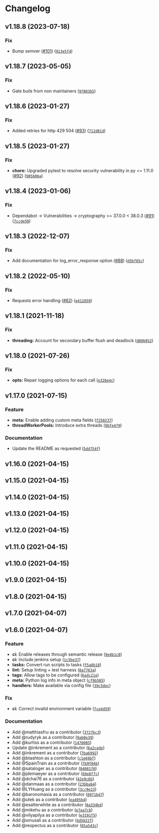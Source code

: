 # Changelog

<!--next-version-placeholder-->

## v1.18.8 (2023-07-18)
### Fix
* Bump semver ([#101](https://github.com/logdna/python/issues/101)) ([`913e5f4`](https://github.com/logdna/python/commit/913e5f4f35f2920a6b2162022b93495b4774654c))

## v1.18.7 (2023-05-05)
### Fix
* Gate buils from non maintainers ([`97803b5`](https://github.com/logdna/python/commit/97803b55a102539a75b0763891c1d27757460067))

## v1.18.6 (2023-01-27)
### Fix
* Added retries for http 429 504 ([#93](https://github.com/logdna/python/issues/93)) ([`712d81d`](https://github.com/logdna/python/commit/712d81d4ab2bfbf95d65898fb365a5bcb1396199))

## v1.18.5 (2023-01-27)
### Fix
* **chore:** Upgraded pytest to resolve security vulnerability in py <= 1.11.0 ([#92](https://github.com/logdna/python/issues/92)) ([`905b06a`](https://github.com/logdna/python/commit/905b06a648e19896087b0c51ba1e055212727560))

## v1.18.4 (2023-01-06)
### Fix
* Dependabot -> Vulnerabilities -> cryptography >= 37.0.0 < 38.0.3 ([#91](https://github.com/logdna/python/issues/91)) ([`7ccde50`](https://github.com/logdna/python/commit/7ccde50ba50c0abbec1a7efe4dd665e8b35511c0))

## v1.18.3 (2022-12-07)
### Fix
* Add documentation for log_error_response option ([#88](https://github.com/logdna/python/issues/88)) ([`d5bf85c`](https://github.com/logdna/python/commit/d5bf85ca26579e0186e1abdbcd1b6c44c60c9eca))

## v1.18.2 (2022-05-10)
### Fix
* Requests error handling ([#82](https://github.com/logdna/python/issues/82)) ([`e412859`](https://github.com/logdna/python/commit/e4128592aa9c2301c6467115148f2f23f88da9d3))

## v1.18.1 (2021-11-18)
### Fix
* **threading:** Account for secondary buffer flush and deadlock ([`d00b952`](https://github.com/logdna/python/commit/d00b9529d116ddf9ba454462d4d804dc54423c83))

## v1.18.0 (2021-07-26)
### Fix
* **opts:** Repair logging options for each call ([`e326e4c`](https://github.com/logdna/python/commit/e326e4c2461b808b5d3a885b37555f8e610615e4))

## v1.17.0 (2021-07-15)
### Feature
* **meta:** Enable adding custom meta fields ([`f250237`](https://github.com/logdna/python/commit/f250237dbde932e99ab199023516f66a248c5e80))
* **threadWorkerPools:** Introduce extra threads ([`9bfe479`](https://github.com/logdna/python/commit/9bfe479132acb0aa8e5784f2aa31298606e49789))

### Documentation
* Update the README as requested ([`5dd754f`](https://github.com/logdna/python/commit/5dd754f177675eb25cd5d5449bd3bcc8286f8739))

## v1.16.0 (2021-04-15)


## v1.15.0 (2021-04-15)


## v1.14.0 (2021-04-15)


## v1.13.0 (2021-04-15)


## v1.12.0 (2021-04-15)


## v1.11.0 (2021-04-15)


## v1.10.0 (2021-04-15)


## v1.9.0 (2021-04-15)


## v1.8.0 (2021-04-15)


## v1.7.0 (2021-04-07)


## v1.6.0 (2021-04-07)
### Feature
* **ci:** Enable releases through semantic release ([`9e4b1c0`](https://github.com/logdna/python/commit/9e4b1c0a43bc0941ba4fb336ea12a3f497622ee6))
* **ci:** Include jenkins setup ([`1c5be37`](https://github.com/logdna/python/commit/1c5be37ef32776f2d0ba2b68b67cebb58b1f0177))
* **tasks:** Convert run scripts to tasks ([`f5a8b18`](https://github.com/logdna/python/commit/f5a8b182941a0c514594cbaa7a3ac5952173d5a8))
* **lint:** Setup linting + test harness ([`0a7763a`](https://github.com/logdna/python/commit/0a7763a2befbf598b59d7ab595b19e22b173fda5))
* **tags:** Allow tags to be configured ([`6adc21e`](https://github.com/logdna/python/commit/6adc21e872fa521be1aaf08309f7f3d0ba3dc5c5))
* **meta:** Python log info in meta object ([`cf9b505`](https://github.com/logdna/python/commit/cf9b505734df12918a665a8a8c74d4fd74e5bc47))
* **handlers:** Make available via config file ([`39c5dec`](https://github.com/logdna/python/commit/39c5decd98e8d4feb6c1bbfa487faf35396c8b12))

### Fix
* **ci:** Correct invalid environment variable ([`fce4d59`](https://github.com/logdna/python/commit/fce4d5995b31c426f2b66992b57f129f22f9f18f))

### Documentation
* Add @matthiasfru as a contributor ([`3727bc3`](https://github.com/logdna/python/commit/3727bc3386d3dd6465e0b0d15675a091a3743c24))
* Add @rudyryk as a contributor ([`9ab0e39`](https://github.com/logdna/python/commit/9ab0e3932180c41bff1cd0944c24fb8e208f4391))
* Add @kurtiss as a contributor ([`1476085`](https://github.com/logdna/python/commit/14760857649b56207240bae907386a33f7f1666b))
* Update @inkrement as a contributor ([`6a2cede`](https://github.com/logdna/python/commit/6a2cedef6695e18a981a3605176c9cffdd159827))
* Add @inkrement as a contributor ([`7ba6992`](https://github.com/logdna/python/commit/7ba6992287f98c478da72f5982a0869b5d835df7))
* Add @btashton as a contributor ([`c1e69bf`](https://github.com/logdna/python/commit/c1e69bfc965e1e1e5717ec7af3271dc0bf6b502d))
* Add @SpainTrain as a contributor ([`7b9f04b`](https://github.com/logdna/python/commit/7b9f04b86a1e813bccea29ea8db1554808ea48b6))
* Add @sataloger as a contributor ([`04081f0`](https://github.com/logdna/python/commit/04081f039d6136a66b259f7245ad7845ef1c080a))
* Add @jdemaeyer as a contributor ([`69e8f7c`](https://github.com/logdna/python/commit/69e8f7cc0782a778d0da230ff1a8feb5f8cee352))
* Add @dchai76 as a contributor ([`42e9c6b`](https://github.com/logdna/python/commit/42e9c6bddc2bce29714072bba37d85d9a734eac2))
* Add @danmaas as a contributor ([`23bbab4`](https://github.com/logdna/python/commit/23bbab48cdef4aaef6813459dbdb23dbd9c60374))
* Add @LYHuang as a contributor ([`3cc9e23`](https://github.com/logdna/python/commit/3cc9e232d0b12b9f0315efb1d618426b486a2604))
* Add @baronomasia as a contributor ([`8971bd7`](https://github.com/logdna/python/commit/8971bd713d74cd9386c60a50cc75a7fc3591f544))
* Add @utek as a contributor ([`ea495b4`](https://github.com/logdna/python/commit/ea495b479cc0549ff68a1e816c3f7a174c1c138c))
* Add @esatterwhite as a contributor ([`0a334bd`](https://github.com/logdna/python/commit/0a334bdb5690049634c64eb0f9c6c1026b9ab001))
* Add @mikehu as a contributor ([`e7aa7cb`](https://github.com/logdna/python/commit/e7aa7cb2624313c065f7bbc8a129c1a4841f9ec2))
* Add @vilyapilya as a contributor ([`e3191f5`](https://github.com/logdna/python/commit/e3191f577fb7ddf7590ca1e1bf239f66d2f30fd0))
* Add @smusali as a contributor ([`4d5022f`](https://github.com/logdna/python/commit/4d5022f93948cca239ebc104e34034c350956f65))
* Add @respectus as a contributor ([`85a543c`](https://github.com/logdna/python/commit/85a543c9dc27a3c6064e790be0ba1c475187c38d))
